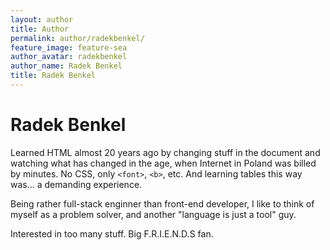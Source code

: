 ```yaml
---
layout: author
title: Author
permalink: author/radekbenkel/
feature_image: feature-sea
author_avatar: radekbenkel
author_name: Radek Benkel
title: Radek Benkel
---
```


# Radek Benkel

Learned HTML almost 20 years ago by changing stuff in the document and watching what has changed in the age, when Internet in Poland was billed by minutes. No CSS, only `<font>`, `<b>`, etc. And learning tables this way was... a demanding experience. 

Being rather full-stack enginner than front-end developer, I like to think of myself as a problem solver, and another "language is just a tool" guy. 

Interested in too many stuff. Big F.R.I.E.N.D.S fan. 